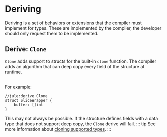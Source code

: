 # Deriving
Deriving is a set of behaviors or extensions that the compiler must implement for types. These are implemented by the compiler, the developer should only request them to be implemented.

## Derive: `Clone`
`Clone` adds support to structs for the built-in `clone` function.
The compiler adds an algorithm that can deep copy every field of the structure at runtime.

\
For example:
```
//jule:derive Clone
struct SliceWrapper {
    buffer: []int
}
```
This may not always be possible. If the structure defines fields with a data type that does not support deep copy, the `Clone` derive will fail. 
::: tip
See more information about [cloning supported types](/memory/immutability).
:::